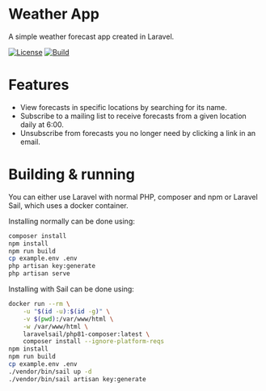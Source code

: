 # Weather App
A simple weather forecast app created in Laravel.

[![License](https://img.shields.io/github/license/KredeGC/weather-app?style=flat-square)](https://github.com/KredeGC/weather-app/blob/master/LICENSE)
[![Build](https://img.shields.io/github/workflow/status/KredeGC/weather-app/Test?style=flat-square)](https://github.com/KredeGC/weather-app/actions/workflows/main.yml)

# Features
* View forecasts in specific locations by searching for its name.
* Subscribe to a mailing list to receive forecasts from a given location daily at 6:00.
* Unsubscribe from forecasts you no longer need by clicking a link in an email.

# Building & running
You can either use Laravel with normal PHP, composer and npm or Laravel Sail, which uses a docker container.

Installing normally can be done using:
```bash
composer install
npm install
npm run build
cp example.env .env
php artisan key:generate
php artisan serve
```

Installing with Sail can be done using:
```bash
docker run --rm \
    -u "$(id -u):$(id -g)" \
    -v $(pwd):/var/www/html \
    -w /var/www/html \
    laravelsail/php81-composer:latest \
    composer install --ignore-platform-reqs
npm install
npm run build
cp example.env .env
./vendor/bin/sail up -d
./vendor/bin/sail artisan key:generate
```